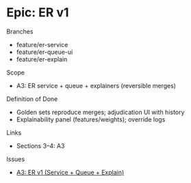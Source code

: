 # Epic: ER v1

Branches

- feature/er-service
- feature/er-queue-ui
- feature/er-explain

Scope

- A3: ER service + queue + explainers (reversible merges)

Definition of Done

- Golden sets reproduce merges; adjudication UI with history
- Explainability panel (features/weights); override logs

Links

- Sections 3–4: A3

Issues

- [A3: ER v1 (Service + Queue + Explain)](../issues/A3-er-v1.md)
